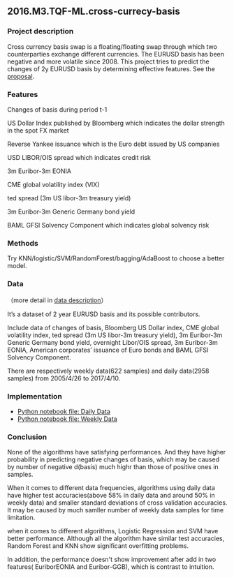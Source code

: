 ## 2016.M3.TQF-ML.cross-currecy-basis


### Project description
Cross currency basis swap is a floating/floating swap through which two counterparties exchange different currencies. The EURUSD basis has been negative and more volatile since 2008. This project tries to predict the changes of 2y EURUSD basis by determining effective features. See the [proposal](Proposal.pdf). 


### Features 
Changes of basis during period t-1

US Dollar Index published by Bloomberg which indicates the dollar strength in the spot FX market

Reverse Yankee issuance which is the Euro debt issued by US companies

USD LIBOR/OIS spread which indicates credit risk

3m Euribor-3m EONIA

CME global volatility index (VIX) 

ted spread (3m US libor-3m treasury yield)

3m Euribor-3m Generic Germany bond yield 

BAML GFSI Solvency Component which indicates global solvency risk


### Methods
Try KNN/logistic/SVM/RandomForest/bagging/AdaBoost to choose a better model.


### Data
（more detail in [data description](data/data_description.pdf)）

It’s a dataset of 2 year EURUSD basis and its possible contributors. 

Include data of changes of basis, Bloomberg US Dollar index, CME global volatility index, ted spread (3m US libor-3m treasury yield), 3m Euribor-3m Generic Germany bond yield, overnight Libor/OIS spread, 3m Euribor-3m EONIA, American corporates’ issuance of Euro bonds and BAML GFSI Solvency Component.

There are respectively weekly data(622 samples) and daily data(2958 samples) from 2005/4/26 to 2017/4/10.


### Implementation
* [Python notebook file: Daily Data](basis_prediction(daily%20data).ipynb)
* [Python notebook file: Weekly Data](basis_prediction(weekly%20data).ipynb)


### Conclusion
None of the algorithms have satisfying performances. And they have higher probability in predicting negative changes of basis, which may be caused by number of negative d(basis) much highr than those of positive ones in samples.

When it comes to different data frequencies, algorithms using daily data have higher test accuracies(above 58% in daily data and around 50% in weekly data) and smaller standard deviations of cross validation accuracies. It may be caused by much samller number of weekly data samples for time limitation.

when it comes to different algorithms, Logistic Regression and SVM have better performance. Although all the algorithm have similar test accuracies, Random Forest and KNN show significant overfitting problems.

In addition, the performance doesn't show improvement after add in two features( EuriborEONIA and Euribor-GGB), which is contrast to intuition.
